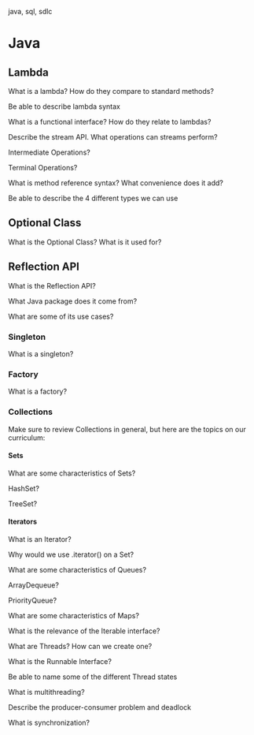 java, sql, sdlc 


# Java 


## Lambda

What is a lambda? How do they compare to standard methods? 

Be able to describe lambda syntax 

What is a functional interface? How do they relate to lambdas? 
 

Describe the stream API. What operations can streams perform? 

Intermediate Operations? 

Terminal Operations? 
 

What is method reference syntax? What convenience does it add? 

Be able to describe the 4 different types we can use 
 

## Optional Class

What is the Optional Class? What is it used for? 

## Reflection API 

What is the Reflection API? 

What Java package does it come from? 

What are some of its use cases? 
 


### Singleton
What is a singleton? 


### Factory
What is a factory? 

 
### Collections


Make sure to review Collections in general, but here are the topics on our curriculum: 


#### Sets
What are some characteristics of Sets? 


HashSet? 

TreeSet? 


#### Iterators

What is an Iterator? 

Why would we use .iterator() on a Set? 

What are some characteristics of Queues? 

ArrayDequeue? 

PriorityQueue? 

What are some characteristics of Maps? 

What is the relevance of the Iterable interface? 
 

What are Threads? How can we create one? 

What is the Runnable Interface? 

Be able to name some of the different Thread states 

What is multithreading? 

Describe the producer-consumer problem and deadlock 

What is synchronization? 
 
